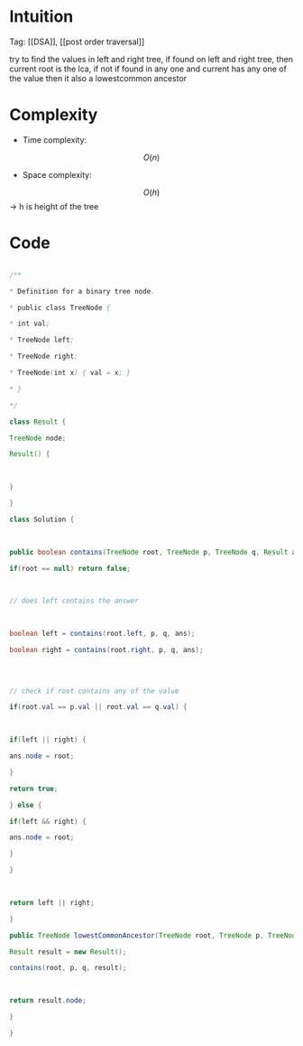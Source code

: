 # Intuition

<!-- Describe your first thoughts on how to solve this problem. -->

  
Tag: [[DSA]], [[post order traversal]]

try to find the values in left and right tree, if found on left and right tree, then current root is the lca, if not if found in any one and current has any one of the value then it also a lowestcommon ancestor

  
  

# Complexity

- Time complexity:

<!-- Add your time complexity here, e.g. $$O(n)$$ -->

$$O(n)$$

  

- Space complexity:

<!-- Add your space complexity here, e.g. $$O(n)$$ -->

$$O(h)$$ -> h is height of the tree

  

# Code

```java []

/**

* Definition for a binary tree node.

* public class TreeNode {

* int val;

* TreeNode left;

* TreeNode right;

* TreeNode(int x) { val = x; }

* }

*/

class Result {

TreeNode node;

Result() {

  

}

}

class Solution {

  

public boolean contains(TreeNode root, TreeNode p, TreeNode q, Result ans) {

if(root == null) return false;

  

// does left contains the answer

  

boolean left = contains(root.left, p, q, ans);

boolean right = contains(root.right, p, q, ans);

  
  

// check if root contains any of the value

if(root.val == p.val || root.val == q.val) {

  

if(left || right) {

ans.node = root;

}

return true;

} else {

if(left && right) {

ans.node = root;

}

}

  

return left || right;

}

public TreeNode lowestCommonAncestor(TreeNode root, TreeNode p, TreeNode q) {

Result result = new Result();

contains(root, p, q, result);

  

return result.node;

}

}

```